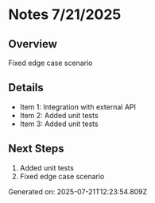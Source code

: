 # Notes 7/21/2025

## Overview
Fixed edge case scenario

## Details
- Item 1: Integration with external API
- Item 2: Added unit tests
- Item 3: Added unit tests

## Next Steps
1. Added unit tests
2. Fixed edge case scenario

Generated on: 2025-07-21T12:23:54.809Z
